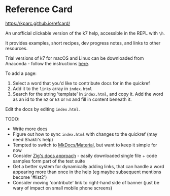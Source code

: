 # Reference Card

https://kparc.github.io/refcard/

An unofficial clickable version of the k7 help, accessible in the REPL with `\h`.

It provides examples, short recipes, dev progress notes, and links to other resources.

Trial versions of k7 for macOS and Linux can be downloaded from Anaconda - follow the instructions [here](https://shakti.com/tutorial/#installing-k).

To add a page:

1. Select a word that you'd like to contribute docs for in the quickref
2. Add it to the `links` array in `index.html`
3. Search for the string 'template' in `index.html`, and copy it. Add the word as an id to the `h2` or `h3` or `h4` and fill in content beneath it.

Edit the docs by editing `index.html`.

TODO:

* Write more docs
* Figure out how to sync `index.html` with changes to the quickref (may need Shakti's help)
* Tempted to switch to [MkDocs/Material](https://squidfunk.github.io/mkdocs-material/), but want to keep it simple for now
* Consider [Zig's docs approach](https://ziglang.org/documentation/master/#Introduction) - easily downloaded single file + code samples form part of the test suite
* Get a better system for dynamically adding links, that can handle a word appearing more than once in the help (eg maybe subsequent mentions become '#list2')
* Consider moving 'contribute' link to right-hand side of banner (just be wary of impact on small mobile phone screens)
